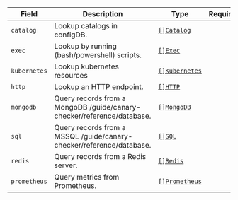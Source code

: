| Field        | Description                                                            | Type                                                 | Required |
| ------------ | ---------------------------------------------------------------------- | ---------------------------------------------------- | -------- |
| `catalog`    | Lookup catalogs in configDB.                                           | [`[]Catalog`](/guide/topology/lookups/catalog)       |          |
| `exec`       | Lookup by running (bash/powershell) scripts.                           | [`[]Exec`](/guide/topology/lookups/exec)             |          |
| `kubernetes` | Lookup kubernetes resources                                            | [`[]Kubernetes`](/guide/topology/lookups/kubernetes) |          |
| `http`       | Lookup an HTTP endpoint.                                               | [`[]HTTP`](/guide/topology/lookups/http)             |          |
| `mongodb`    | Query records from a MongoDB /guide/canary-checker/reference/database. | [`[]MongoDB`](/guide/topology/lookups/mongo)         |          |
| `sql`        | Query records from a MSSQL /guide/canary-checker/reference/database.   | [`[]SQL`](/guide/topology/lookups/sql)               |          |
| `redis`      | Query records from a Redis server.                                     | [`[]Redis`](/guide/topology/lookups/redis)           |          |
| `prometheus` | Query metrics from Prometheus.                                         | [`[]Prometheus`](/guide/topology/lookups/prometheus) |          |
